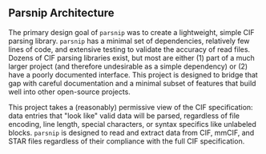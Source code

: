 Parsnip Architecture
--------------------

The primary design goal of ``parsnip`` was to create a lightweight, simple CIF parsing
library. ``parsnip`` has a minimal set of dependencies, relatively few lines of code,
and extensive testing to validate the accuracy of read files. Dozens of CIF parsing
libraries exist, but most are either (1) part of a much larger project (and therefore
undesirable as a simple dependency) or (2) have a poorly documented interface. This
project is designed to bridge that gap with careful documentation and a minimal subset
of features that build well into other open-source projects.


This project takes a (reasonably) permissive view of the CIF specification: data entries
that "look like" valid data will be parsed, regardless of file encoding, line length,
special characters, or syntax specifics like unlabeled blocks. ``parsnip`` is designed
to read and extract data from CIF, mmCIF, and STAR files regardless of their compliance
with the full CIF specification.

